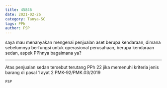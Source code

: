 ```yaml
---
title: 45846
date: 2021-02-26
category: Tanya-SC
tags: PPh
author: FSP
---
```


saya mau menanyakan mengenai penjualan aset berupa kendaraan, dimana sebelumnya berfungsi untuk operasional perusahaan, berupa kendaraan sedan, aspek PPhnya bagaimana ya?

---

Atas penjualan sedan tersebut terutang PPh 22 jika memenuhi kriteria jenis barang di pasal 1 ayat 2 PMK-92/PMK.03/2019

`FSP`
